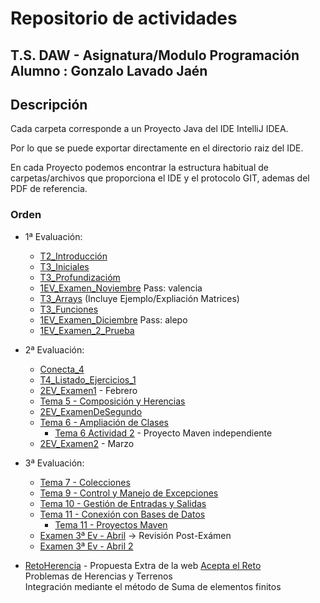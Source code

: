 # Repositorio de actividades

## T.S. DAW - Asignatura/Modulo Programación<br>Alumno : Gonzalo Lavado Jaén

## Descripción

Cada carpeta corresponde a un Proyecto Java del IDE IntelliJ IDEA.

Por lo que se puede exportar directamente en el directorio raiz del IDE.

En cada Proyecto podemos encontrar la estructura habitual de carpetas/archivos que proporciona el IDE y el protocolo GIT, ademas del PDF de referencia.

### Orden

+ 1ª Evaluación:
  + [T2_Introducción](./T2_Introduccion/)
  + [T3_Iniciales](./T3_Iniciales/)
  + [T3_Profundizacióm](./T3_Profundizacion/)
  + [1EV_Examen_Noviembre](./1EV_Examen_Noviembre/)   Pass: valencia
  + [T3_Arrays](./T3_Arrays/) (Incluye Ejemplo/Expliación Matrices)
  + [T3_Funciones](./T3_Funciones/)
  + [1EV_Examen_Diciembre](./1EV_Examen_Diciembre/)   Pass: alepo
  + [1EV_Examen_2_Prueba](./1EV_Examen_2_Prueba)

+ 2ª Evaluación:
  + [Conecta_4](./Conecta_4/)
  + [T4_Listado_Ejercicios_1](./T4_Listado_Ejercicios_1/)
  + [2EV_Examen1](./2EV_Examen1/) - Febrero
  + [Tema 5 - Composición y Herencias](./Tema5/)
  + [2EV_ExamenDeSegundo](./2EV_ExamenDeSegundo/)
  + [Tema 6 - Ampliación de Clases](./Tema6/)
    + [Tema 6 Actividad 2](./Tema6_MAVEN/)  - Proyecto Maven independiente
  + [2EV_Examen2](./2EV_Examen2/) - Marzo

+ 3ª Evaluación:
  + [Tema 7 - Colecciones](./Tema7-Colecciones/)
  + [Tema 9 - Control y Manejo de Excepciones](./Tema9-Control-Excepciones)
  + [Tema 10 - Gestión de Entradas y Salidas](./Tema10)
  + [Tema 11 - Conexión con Bases de Datos](./Tema11)
    + [Tema 11 - Proyectos Maven](./Tema11_Maven)
  + [Examen 3ª Ev - Abril](./3EV_Examen1/) -> Revisión Post-Exámen
  + [Examen 3ª Ev - Abril 2](./3EV_Examen2/)

+ [RetoHerencia](./RetoHerencia) - Propuesta Extra de la web [Acepta el Reto](https://aceptaelreto.com/problem/statement.php?id=103)  
      Problemas de Herencias y Terrenos  
      Integración mediante el método de Suma de elementos finitos
